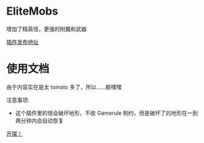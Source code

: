 # EliteMobs

增加了精英怪，更强的附魔和武器

[插件发布地址](https://www.spigotmc.org/resources/%E2%9A%94elitemobs%E2%9A%94.40090/)

# 使用文档

由于内容实在是太 tomato 多了，所以……额嘿嘿

注意事项:

-   这个插件里的怪会破坏地形，不收 Gamerule 制约，但是破坏了的地形在一到两分钟内会自动恢复

[开摆！](https://mineplugin.org/EliteMobs)
